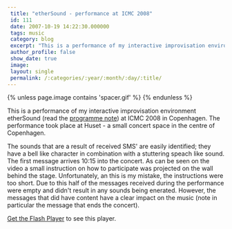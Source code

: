 ```yaml
---
 title: "etherSound - performance at ICMC 2008"
 id: 111
 date: 2007-10-19 14:22:30.000000
 tags: music
 category: blog
 excerpt: "This is a performance of my interactive improvisation environment etherSound (read the programme note) at ICMC 2008 in Copenhagen. The performance took place at Huset - a small concert space in the ce..."
 author_profile: false
 show_date: true
 image: 
 layout: single
 permalink: /:categories/:year/:month/:day/:title/
---
```

{% unless page.image contains 'spacer.gif' %}
{% endunless %}

This is a performance of my interactive improvisation environment etherSound (read the <a href="http://www.henrikfrisk.com/index.jsp?metaId=music&id=comp&field=id&query=2&show=1#2" alt="etherSound programme note">programme note</a>) at ICMC 2008 in Copenhagen. The performance took place at Huset - a small concert space in the centre of Copenhagen. 



The sounds that are a result of received SMS' are easily identified; they have a bell like character in combination with a stuttering speach like sound. The first message arrives 10:15 into the concert. As can be seen on the video a small instruction on how to participate was projected on the wall behind the stage. Unfortunately, an this is my mistake, the instructions were too short. Due to this half of the messages received during the performance were empty and didn't result in any sounds being enerated. However, the messages that did have content have a clear impact on the music (note in particular the message that ends the concert).



<p id="player3"><a href="http://www.macromedia.com/go/getflashplayer">Get the Flash Player</a> to see this player.

<script type="text/javascript">
	var s1 = new SWFObject("http://www.henrikfrisk.com/script/flvplayer.swf","single","320","240","7");
	s1.addParam("allowfullscreen","true");
s1.addVariable("file","http://www.henrikfrisk.com/music/media/etherSound-lo.flv");
	s1.addVariable("width","320");
	s1.addVariable("height","240");
	s1.write("player3");
</script>

